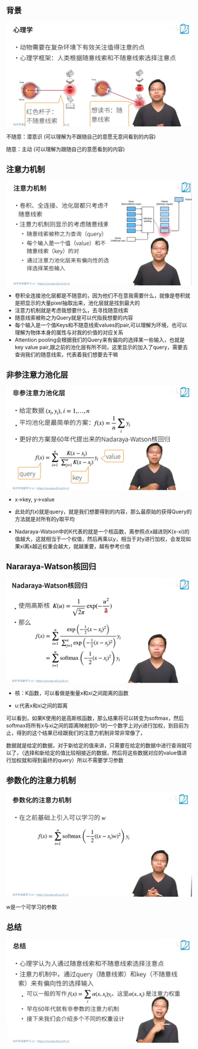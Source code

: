 ## 背景

![image-20220912154229888](47_%E6%B3%A8%E6%84%8F%E5%8A%9B%E6%9C%BA%E5%88%B6.assets/image-20220912154229888.png)

不随意：潜意识 (可以理解为不跟随自己的意愿无意间看到的内容)

随意：主动  (可以理解为跟随自己的意愿看到的内容)

## 注意力机制

![image-20220912154633448](47_%E6%B3%A8%E6%84%8F%E5%8A%9B%E6%9C%BA%E5%88%B6.assets/image-20220912154633448.png)

- 卷积全连接池化层都是不随意的，因为他们不在意我需要什么，就像是卷积就是把显示的大量pixel抽取出来，池化层就是找到最大的
- 注意力机制就是考虑我想要什么，去寻找随意线索
- 随意线索被称之为Query就是可以代指我想要的内容
- 每个输入是一个值Keys和不随意线索values的pair,可以理解为环境，也可以理解为物体本身的属性与对我的价值的对应关系
- Attention pooling会根据我们的Query来有偏向的选择某一些输入，也就是key value pair,跟之前的池化层有所不同，这里显示的加入了query，需要去查询我们的随意线索，代表着我们想要去干嘛

## 非参注意力池化层

![image-20220912155800370](47_%E6%B3%A8%E6%84%8F%E5%8A%9B%E6%9C%BA%E5%88%B6.assets/image-20220912155800370.png)

- x->key, y->value

- 此处的$f(x)$就是query，就是我们想要得到的内容，那么最原始的获得Query的方法就是对所有的y取平均

- Nadaraya-Watson中的K代表的就是一个核函数，离参照点x越进则K(x-xi)的值越大，这就相当于一个权值，然后再乘以y，相当于对y进行加权，会发现如果xi离x越近权重会越大，就越重要，越有参考价值

## Nararaya-Watson核回归

![image-20220912161611172](47_%E6%B3%A8%E6%84%8F%E5%8A%9B%E6%9C%BA%E5%88%B6.assets/image-20220912161611172.png)

- 核：K函数，可以看做是衡量x和xi之间距离的函数

- u:代表x和xi之间的距离

可以看到，如果K使用的是高斯核函数，那么结果将可以转变为softmax，然后softmax将所有x与xi之间的距离映射到0-1的一个数字上对yi进行加权，到目前为止，得到的这个结果已经跟我们的注意力机制非常非常像了，

数据就是给定的数据，对于新给定的值来讲，只需要在给定的数据中进行查询就可以了，（选择和新给定的值比较相接近的数据，然后将这些数据对应的value值进行加权就和得到最终的query）所以不需要学习参数

## 参数化的注意力机制

![image-20220912163124383](47_%E6%B3%A8%E6%84%8F%E5%8A%9B%E6%9C%BA%E5%88%B6.assets/image-20220912163124383.png)

w是一个可学习的参数	

## 总结

![image-20220912163205420](47_%E6%B3%A8%E6%84%8F%E5%8A%9B%E6%9C%BA%E5%88%B6.assets/image-20220912163205420.png)